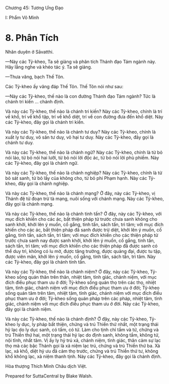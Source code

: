  

Chương 45: Tương Ưng Ðạo

I: Phẩm Vô Minh

# 8\. Phân Tích

Nhân duyên ở Sāvatthi.

—Này các Tỷ-kheo, Ta sẽ giảng và phân tích Thánh đạo Tám ngành này. Hãy lắng nghe và khéo tác ý. Ta sẽ giảng.

—Thưa vâng, bạch Thế Tôn.

Các Tỷ-kheo ấy vâng đáp Thế Tôn. Thế Tôn nói như sau:

—Này các Tỷ-kheo, thế nào là con đường Thánh đạo Tám ngành? Tức là chánh tri kiến … chánh định.

Và này các Tỷ-kheo, thế nào là chánh tri kiến? Này các Tỷ-kheo, chính là trí về khổ, trí về khổ tập, trí về khổ diệt, trí về con đường đưa đến khổ diệt. Này các Tỷ-kheo, đây gọi là chánh tri kiến.

Và này các Tỷ-kheo, thế nào là chánh tư duy? Này các Tỷ-kheo, chính là xuất ly tư duy, vô sân tư duy, vô hại tư duy. Này các Tỷ-kheo, đây gọi là chánh tư duy.

Và này các Tỷ-kheo, thế nào là chánh ngữ? Này các Tỷ-kheo, chính là từ bỏ nói láo, từ bỏ nói hai lưỡi, từ bỏ nói lời độc ác, từ bỏ nói lời phù phiếm. Này các Tỷ-kheo, đây gọi là chánh ngữ.

Và này các Tỷ-kheo, thế nào là chánh nghiệp? Này các Tỷ-kheo, chính là từ bỏ sát sanh, từ bỏ lấy của không cho, từ bỏ phi Phạm hạnh. Này các Tỷ-kheo, đây gọi là chánh nghiệp.

Và này các Tỷ-kheo, thế nào là chánh mạng? Ở đây, này các Tỷ-kheo, vị Thánh đệ tử đoạn trừ tà mạng, nuôi sống với chánh mạng. Này các Tỷ-kheo, đây gọi là chánh mạng.

Và này các Tỷ-kheo, thế nào là chánh tinh tấn? Ở đây, này các Tỷ-kheo, với mục đích khiến cho các ác, bất thiện pháp từ trước chưa sanh không cho sanh khởi, khởi lên ý muốn, cố gắng, tinh tấn, sách tấn, trì tâm; với mục đích khiến cho các ác, bất thiện pháp đã sanh được trừ diệt, khởi lên ý muốn, cố gắng, tinh tấn, sách tấn, trì tâm; với mục đích khiến cho các thiện pháp từ trước chưa sanh nay được sanh khởi, khởi lên ý muốn, cố gắng, tinh tấn, sách tấn, trì tâm; với mục đích khiến cho các thiện pháp đã được sanh có thể duy trì, không có lu mờ, được tăng trưởng, được quảng đại, được tu tập, được viên mãn, khởi lên ý muốn, cố gắng, tinh tấn, sách tấn, trì tâm. Này các Tỷ-kheo, đây gọi là chánh tinh tấn.

Và này các Tỷ-kheo, thế nào là chánh niệm? Ở đây, này các Tỷ-kheo, Tỷ-kheo sống quán thân trên thân, nhiệt tâm, tỉnh giác, chánh niệm, với mục đích điều phục tham ưu ở đời; Tỷ-kheo sống quán thọ trên các thọ, nhiệt tâm, tỉnh giác, chánh niệm với mục đích điều phục tham ưu ở đời; Tỷ-kheo sống quán tâm trên tâm, nhiệt tâm, tỉnh giác, chánh niệm với mục đích điều phục tham ưu ở đời; Tỷ-kheo sống quán pháp trên các pháp, nhiệt tâm, tỉnh giác, chánh niệm với mục đích điều phục tham ưu ở đời. Này các Tỷ-kheo, đây gọi là chánh niệm.

Và này các Tỷ-kheo, thế nào là chánh định? Ở đây, này các Tỷ-kheo, Tỷ-kheo ly dục, ly pháp bất thiện, chứng và trú Thiền thứ nhất, một trạng thái hỷ lạc do ly dục sanh, có tầm, có tứ. Làm cho tịnh chỉ tầm và tứ, chứng và trú Thiền thứ hai, một trạng thái hỷ lạc do định sanh, không tầm, không tứ, nội tĩnh, nhất tâm. Vị ấy ly hỷ trú xả, chánh niệm, tỉnh giác, thân cảm sự lạc thọ mà các bậc Thánh gọi là xả niệm lạc trú, chứng và trú Thiền thứ ba. Xả lạc, xả khổ, diệt hỷ ưu đã cảm thọ trước, chứng và trú Thiền thứ tư, không khổ không lạc, xả niệm thanh tịnh. Này các Tỷ-kheo, đây gọi là chánh định.

Hòa thượng Thích Minh Châu dịch Việt.

Prepared for SuttaCentral by Blake Walsh.